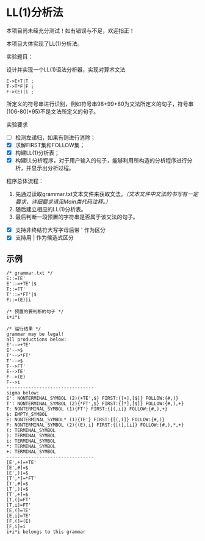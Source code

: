 # LL(1)分析法

本项目尚未经充分测试！如有错误与不足，欢迎指正！

本项目大体实现了LL(1)分析法。

实验题目：

设计并实现一个LL(1)语法分析器，实现对算术文法

```
E->E+T|T ;
T->T*F|F ;
F->(E)|i ;
```

所定义的符号串进行识别，例如符号串98+99+80为文法所定义的句子，符号串(106-80(*95)不是文法所定义的句子。

实验要求

-   [ ] 检测左递归，如果有则进行消除；
-   [x] 求解FIRST集和FOLLOW集；
-   [x] 构建LL(1)分析表；
-   [x] 构建LL分析程序，对于用户输入的句子，能够利用所构造的分析程序进行分析，并显示出分析过程。

程序总体流程：

1. 先通过读取grammar.txt文本文件来获取文法。<i>（文本文件中文法的书写有一定要求，详细要求请见Main类代码注释。）</i>
2. 随后建立相应的LL(1)分析表。
3. 最后判断一段预置的字符串是否属于该文法的句子。

-   [x] 支持非终结符大写字母后带 ' 作为区分
-   [x] 支持用 | 作为候选式区分

## 示例

```
/* grammar.txt */
E::=TE'
E'::=+TE'|$
T::=FT'
T'::=*FT'|$
F::=(E)|i
```

```
/* 预置的要判断的句子 */
i+i*i
```

```
/* 运行结果 */
grammar may be legal!
all productions below:
E'-->+TE'
E'-->$
T'-->*FT'
T'-->$
T-->FT'
E-->TE'
F-->(E)
F-->i
--------------------------------
sigma below:
E': NONTERMINAL_SYMBOL (2){+TE',$} FIRST:{[+],[$]} FOLLOW:{#,)}
T': NONTERMINAL_SYMBOL (2){*FT',$} FIRST:{[*],[$]} FOLLOW:{#,),+}
T: NONTERMINAL_SYMBOL (1){FT'} FIRST:{[(,i]} FOLLOW:{#,),+}
$: EMPTY_SYMBOL
E: NONTERMINAL_SYMBOL* (1){TE'} FIRST:{[(,i]} FOLLOW:{#,)}
F: NONTERMINAL_SYMBOL (2){(E),i} FIRST:{[(],[i]} FOLLOW:{#,),*,+}
(: TERMINAL_SYMBOL
): TERMINAL_SYMBOL
i: TERMINAL_SYMBOL
*: TERMINAL_SYMBOL
+: TERMINAL_SYMBOL
--------------------------------
[E',+]=+TE'
[E',#]=$
[E',)]=$
[T',*]=*FT'
[T',#]=$
[T',)]=$
[T',+]=$
[T,(]=FT'
[T,i]=FT'
[E,(]=TE'
[E,i]=TE'
[F,(]=(E)
[F,i]=i
i+i*i belongs to this grammar
```
